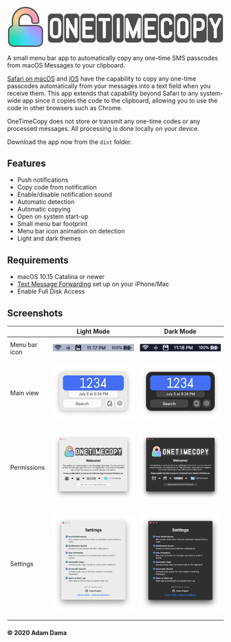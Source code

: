 <p align="center"><img src="screenshots/hero_light.png" width="500">

A small menu bar app to automatically copy any one-time SMS passcodes from macOS Messages to your clipboard. 

[Safari on macOS](https://support.apple.com/guide/safari/autofill-security-codes-from-your-iphone-ibrwa4a6c6c6/mac) and [iOS](https://support.apple.com/guide/iphone/automatically-fill-in-sms-passcodes-on-iphone-iphc89a3a3af/ios) have the capability to copy any one-time passcodes automatically from your messages into a text field when you receive them. This app extends that capability beyond Safari to any system-wide app since it copies the code to the clipboard, allowing you to use the code in other browsers such as Chrome. 

OneTimeCopy does not store or transmit any one-time codes or any processed messages. All processing is done locally on your device.

Download the app now from the `dist` folder.

## Features
 - Push notifications
 - Copy code from notification
 - Enable/disable notification sound
 - Automatic detection
 - Automatic copying 
 - Open on system start-up
 - Small menu bar footprint
 - Menu bar icon animation on detection
 - Light and dark themes

## Requirements

 - macOS 10.15 Catalina or newer
 - [Text Message Forwarding](https://support.apple.com/en-us/HT208386) set up on your iPhone/Mac 
 - Enable Full Disk Access


## Screenshots

| | Light Mode | Dark Mode |
|--|--|--|
| Menu bar icon | <p align="center"><img src="screenshots/menubar_light.png" width="250"> | <p align="center"><img src="screenshots/menubar_dark.png" width="250"> |
| Main view | <p align="center"><img src="screenshots/preview_light.png" width="300"> | <p align="center"><img src="screenshots/preview_dark.png" width="300"> |
| Permissions | <p align="center"><img src="screenshots/permissions_light.png" width="500"> | <p align="center"><img src="screenshots/permissions_dark.png"  width="500"> |
| Settings | <p align="center"><img src="screenshots/settings_light.png" width="500"> | <p align="center"><img src="screenshots/settings_dark.png" width="500"> |

#### © 2020 Adam Dama


